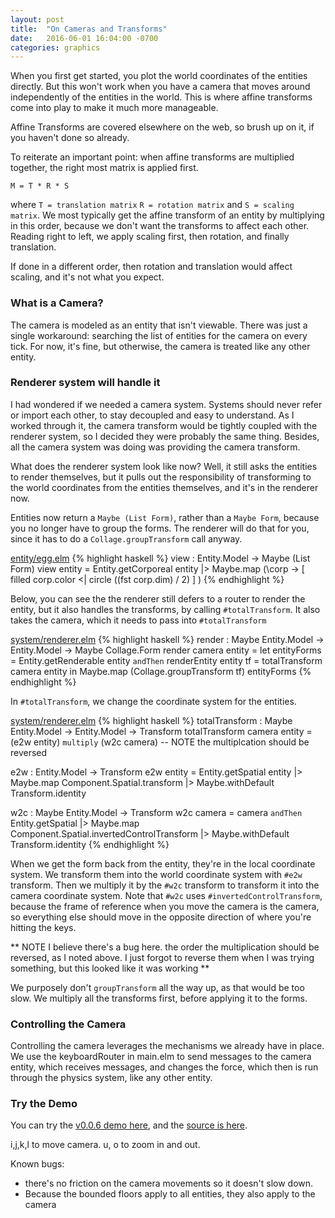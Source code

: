 ```yaml
---
layout: post
title:  "On Cameras and Transforms"
date:   2016-06-01 16:04:00 -0700
categories: graphics
---
```


When you first get started, you plot the world coordinates of the entities
directly. But this won't work when you have a camera that moves around
independently of the entities in the world. This is where affine transforms
come into play to make it much more manageable.

Affine Transforms are covered elsewhere on the web, so brush up on it, if you
haven't done so already.

To reiterate an important point: when affine transforms are multiplied together,
the right most matrix is applied first.

```
M = T * R * S
```

where `T = translation matrix` `R = rotation matrix` and `S = scaling matrix`.
We most typically get the affine transform of an entity by multiplying in this
order, because we don't want the transforms to affect each other. Reading right
to left, we apply scaling first, then rotation, and finally translation.

If done in a different order, then rotation and translation would affect scaling,
and it's not what you expect.

### What is a Camera?

The camera is modeled as an entity that isn't viewable. There was just a single
workaround: searching the list
of entities for the camera on every tick. For now, it's fine, but otherwise,
the camera is treated like any other entity.

### Renderer system will handle it

I had wondered if we needed a camera system. Systems should never refer or
import each other, to stay decoupled and easy to understand. As I worked through
it, the camera transform would be tightly coupled with the renderer system,
so I decided they were probably the same thing. Besides, all the camera system
was doing was providing the camera transform.

What does the renderer system look like now? Well, it still asks the entities
to render themselves, but it pulls out the responsibility of transforming to
the world coordinates from the entities themselves, and it's in the renderer now.

Entities now return a `Maybe (List Form)`, rather than a `Maybe Form`, because
you no longer have to group the forms. The renderer will do that for you, since
it has to do a `Collage.groupTransform` call anyway.

[entity/egg.elm](https://github.com/iamwilhelm/bayes-cat/blob/v0.0.6/src/entity/egg.elm#L72)
{% highlight haskell %}
view : Entity.Model -> Maybe (List Form)
view entity =
  Entity.getCorporeal entity
  |> Maybe.map (\corp ->
    [
      filled corp.color <| circle ((fst corp.dim) / 2)
    ]
  )
{% endhighlight %}

Below, you can see the the renderer still defers to a router to render the entity,
but it also handles the transforms, by calling `#totalTransform`. It also takes
the camera, which it needs to pass into `#totalTransform`

[system/renderer.elm](https://github.com/iamwilhelm/bayes-cat/blob/v0.0.6/src/system/renderer.elm#L15)
{% highlight haskell %}
render : Maybe Entity.Model -> Entity.Model -> Maybe Collage.Form
render camera entity =
  let
    entityForms = Entity.getRenderable entity `andThen` renderEntity entity
    tf = totalTransform camera entity
  in
    Maybe.map (Collage.groupTransform tf) entityForms
{% endhighlight %}

In `#totalTransform`, we change the coordinate system for the entities.

[system/renderer.elm](https://github.com/iamwilhelm/bayes-cat/blob/v0.0.6/src/system/renderer.elm#L35)
{% highlight haskell %}
totalTransform : Maybe Entity.Model -> Entity.Model -> Transform
totalTransform camera entity =
  (e2w entity) `multiply` (w2c camera) -- NOTE the multiplcation should be reversed

e2w : Entity.Model -> Transform
e2w entity =
  Entity.getSpatial entity
  |> Maybe.map Component.Spatial.transform
  |> Maybe.withDefault Transform.identity

w2c : Maybe Entity.Model -> Transform
w2c camera =
  camera `andThen` Entity.getSpatial
  |> Maybe.map Component.Spatial.invertedControlTransform
  |> Maybe.withDefault Transform.identity
{% endhighlight %}

When we get the form back from the entity, they're in the local coordinate
system. We transform them into the world coordinate system with `#e2w` transform.
Then we multiply it by the `#w2c` transform to transform it into the camera
coordinate system. Note that `#w2c` uses `#invertedControlTransform`, because
the frame of reference when you move the camera is the camera, so everything else
should move in the opposite direction of where you're hitting the keys.

** NOTE I believe there's a bug here. the order the multiplication should be
reversed, as I noted above. I just forgot to reverse them when I was trying something,
but this looked like it was working **

We purposely don't `groupTransform` all the way up, as that would be too slow.
We multiply all the transforms first, before applying it to the forms.

### Controlling the Camera

Controlling the camera leverages the mechanisms we already have in place. We use
the keyboardRouter in main.elm to send messages to the camera entity, which
receives messages, and changes the force, which then is run through the physics
system, like any other entity.

### Try the Demo

You can try the [v0.0.6 demo here][v0.0.6], and the [source is here][v0.0.6-src].

i,j,k,l to move camera. u, o to zoom in and out.

Known bugs:
- there's no friction on the camera movements so it doesn't slow down.
- Because the bounded floors apply to all entities, they also apply to the camera

[v0.0.6]: /bayes-cat/versions/v0.0.6/index.html
[v0.0.6-src]: https://github.com/iamwilhelm/bayes-cat/tree/v0.0.6
